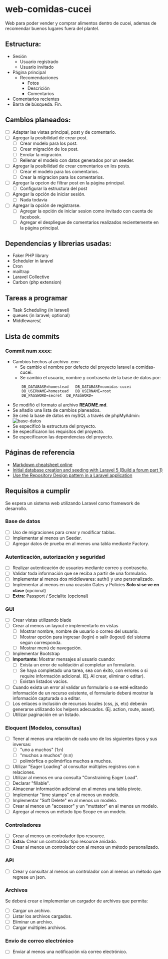 # web-comidas-cucei
Web para poder vender y comprar alimentos dentro de cucei, ademas de recomendar buenos lugares fuera del plantel.

## Estructura:
- Sesión
  - Usuario registrado
  - Usuario invitado
- Página principal
  - Recomendaciones
    - Fotos
    - Descrición
    - Comentarios
- Comentarios recientes
- Barra de búsqueda.
Fin.

## Cambios planeados:
- [ ] Adaptar las vistas principal, post y de comentario.
- [ ] Agregar la posibilidad de crear post.
    - [ ] Crear modelo para los post.
    - [ ] Crear migración de los post.
    - [ ] Enrolar la migración.
    - [ ] Rellenar el modelo con datos generados por un seeder.
- [ ] Agregar la posibilidad de crear comentarios en los posts.
    - [ ] Crear el modelo para los comentarios.
    - [ ] Crear la migracion para los comentarios.
- [ ] Agregar la opcion de filtrar post en la página principal.
    - [ ] Configurar la estructura del post
- [ ] Agregar la opción de iniciar sesión.
    - [ ] Nada todavia
- [ ] Agregar la opción de registrarse.
    - [ ] Agregar la opción de iniciar sesion como invitado con cuenta de facebook.
    - [ ] Agregar el despliegue de comentarios realizados recientemente en la página principal.

## Dependencias y librerias usadas:

* Faker PHP library
* Scheduler in laravel
* Cron
* mailtrap
* Laravel Collective
* Carbon (php extension)

## Tareas a programar

* Task Scheduling (in laravel)
* queues (in laravel; optional)
* Middlewares(

## Lista de commits

### Commit num xxxx:
- Cambios hechos al archivo .env:
	* Se cambio el nombre por defecto del proyecto laravel a comidas-cucei.
	* Se cambio el usuario, nombre y contraseña de la base de datos por:
	```
		DB_DATABASE=homestead	DB_DATABASE=comidas-cucei
		DB_USERNAME=homestead	DB_USERNAME=root
		DB_PASSWORD=secret	DB_PASSWORD=
	```
- Se modifió el formato al archivo **README.md**.
- Se añadio una lista de cambios planeados.
- Se creó la base de datos en mySQL a través de phpMyAdmin:
![base-datos](http://i635.photobucket.com/albums/uu76/wellington360/i5909-17-11-capA-creacion-base-datos.png)
- Se especificó la estructura del proyecto.
- Se especificaron los requisitos del proyecto.
- Se especificaron las dependencias del proyecto.

## Páginas de referencia

- [Markdown cheatsheet online](https://guides.github.com/pdfs/markdown-cheatsheet-online.pdf)
- [Initial database creation and seeding with Laravel 5 (Build a forum part 1)](https://medium.com/employbl/build-an-online-forum-with-laravel-initial-setup-and-seeding-part-1-a53138d1fffc)
- [Use the Repository Design pattern in a Laravel application](https://medium.com/employbl/use-the-repository-design-pattern-in-a-laravel-application-13f0b46a3dce)

## Requisitos a cumplir

Se espera un sistema web utilizando Laravel como framework de desarrollo.

### Base de datos

- [ ] Uso de migraciones para crear y modificar tablas.
- [ ] Implementar al menos un Seeder.
- [ ] Agregar datos de prueba en al menos una tabla mediante Factory.

### Autenticación, autorización y seguridad

- [ ] Realizar autenticación de usuarios mediante correo y contraseña.
- [ ] Validar toda información que se reciba a partir de una formulario.
- [ ] Implementar al menos dos middlewares: auth() y uno personalizado.
- [ ] Implementar al menos en una ocasión Gates y Policies **Solo si se ve en clase** (opcional)
- [ ] **Extra:** Passport / Socialite (opcional)

### GUI

- [ ] Crear vistas utilizando blade
- [ ] Crear al menos un layout e implementarlo en vistas
    - [ ] Mostrar nombre, nombre de usuario o correo del usuario.
    - [ ] Mostrar opción para ingresar (login) o salir (logout) del sistema según corresponda.
    - [ ] Mostrar menú de navegación.
- [ ] Implementar Bootstrap
- [ ] **Importante:** Mostrar mensajes al usuario cuando:
    - [ ] Exista un error de validación al completar un formulario.
    - [ ] Se haya completado una tarea, sea con éxito, con errores o si require información adicional. (Ej. Al crear, eliminar o editar).
    - [ ] Existan listados vacíos.
- [ ] Cuando exista un error al validar un formulario o se esté editando información de un recurso existente, el formulario deberá mostrar la información capturada o a editar.
- [ ] Los enlaces o inclusión de recursos locales (css, js, etc) deberán generarse utilizando los helpers adecuados. (Ej. action, route, asset).
- [ ] Utilizar paginación en un listado.

### Eloquent (Modelos, consultas)

- [ ] Tener al menos una relación de cada uno de los siguientes tipos y sus inversas:
    - [ ] "uno a muchos" (1:n)
    - [ ] "muchos a muchos" (n:n)
    - [ ] polimórfica o polimórfica muchos a muchos.
- [ ] Utilizar "Eager Loading" al consultar múltiples registros con n relaciones.
- [ ] Utilizar al menos en una consulta "Constraining Eager Load".
- [ ] Declarar "fillable".
- [ ] Almacenar información adicional en al menos una tabla pivote.
- [ ] Implementar "time stamps" en al menos un modelo.
- [ ] Implementar "Soft Delete" en al menos un modelo.
- [ ] Crear al menos un "accessor" y un "muttator" en al menos un modelo.
- [ ] Agregar al menos un método tipo Scope en un modelo.

### Controladores

- [ ] Crear al menos un controlador tipo resource.
- [ ] **Extra:** Crear un controlador tipo resource anidado.
- [ ] Crear al menos un controlador con al menos un método personalizado.

### API

- [ ] Crear y consultar al menos un controlador con al menos un método que regrese un json.

### Archivos

Se deberá crear e implementar un cargador de archivos que permita:

- [ ] Cargar un archivo.
- [ ] Listar los archivos cargados.
- [ ] Eliminar un archivo.
- [ ] Cargar múltiples archivos.

### Envío de correo electrónico

- [ ] Enviar al menos una notificación vía correo electrónico.
